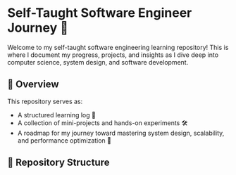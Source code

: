# Self-Taught Software Engineer Journey 🚀  

Welcome to my self-taught software engineering learning repository! This is where I document my progress, projects, and insights as I dive deep into computer science, system design, and software development.  

## 📌 Overview  
This repository serves as:  
- A structured learning log 📖  
- A collection of mini-projects and hands-on experiments 🛠️  
- A roadmap for my journey toward mastering system design, scalability, and performance optimization 🚀  

## 📁 Repository Structure  
